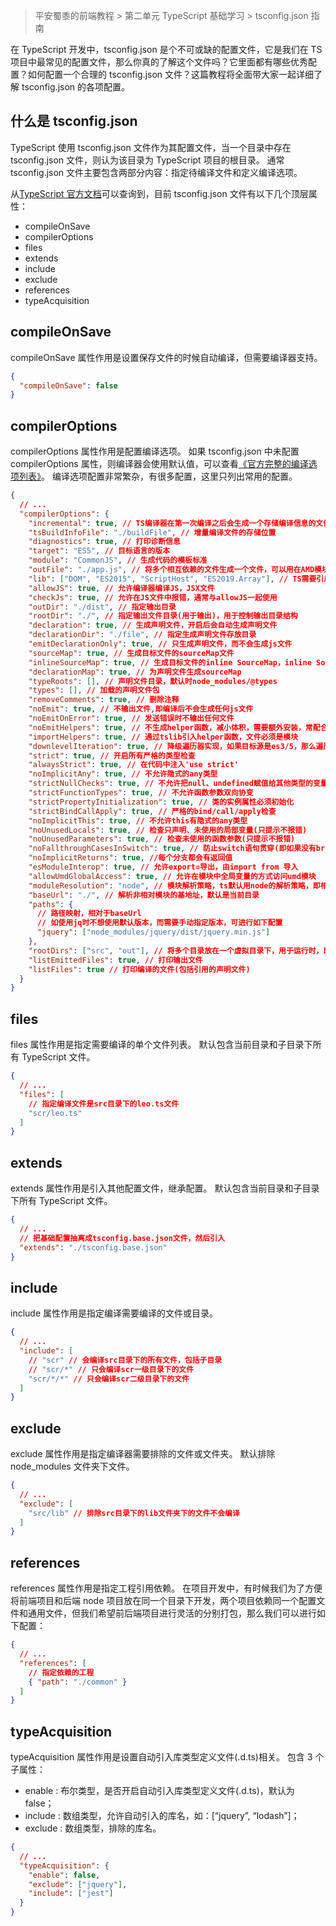 > 平安蜀黍的前端教程 > 第二单元 TypeScript 基础学习 > tsconfig.json 指南

在 TypeScript 开发中，tsconfig.json 是个不可或缺的配置文件，它是我们在 TS 项目中最常见的配置文件，那么你真的了解这个文件吗？它里面都有哪些优秀配置？如何配置一个合理的 tsconfig.json 文件？这篇教程将全面带大家一起详细了解 tsconfig.json 的各项配置。

## 什么是 tsconfig.json

TypeScript 使用 tsconfig.json 文件作为其配置文件，当一个目录中存在 tsconfig.json 文件，则认为该目录为 TypeScript 项目的根目录。
通常 tsconfig.json 文件主要包含两部分内容：指定待编译文件和定义编译选项。

从[TypeScript 官方文档](https://www.typescriptlang.org/tsconfig/)可以查询到，目前 tsconfig.json 文件有以下几个顶层属性：

- compileOnSave
- compilerOptions
- files
- extends
- include
- exclude
- references
- typeAcquisition

## compileOnSave

compileOnSave 属性作用是设置保存文件的时候自动编译，但需要编译器支持。

```json
{
  "compileOnSave": false
}
```

## compilerOptions

compilerOptions 属性作用是配置编译选项。
如果 tsconfig.json 中未配置 compilerOptions 属性，则编译器会使用默认值，可以查看[《官方完整的编译选项列表》](https://www.typescriptlang.org/docs/handbook/compiler-options.html)。
编译选项配置非常繁杂，有很多配置，这里只列出常用的配置。

```json
{
  // ...
  "compilerOptions": {
    "incremental": true, // TS编译器在第一次编译之后会生成一个存储编译信息的文件，第二次编译会在第一次的基础上进行增量编译，可以提高编译的速度
    "tsBuildInfoFile": "./buildFile", // 增量编译文件的存储位置
    "diagnostics": true, // 打印诊断信息
    "target": "ES5", // 目标语言的版本
    "module": "CommonJS", // 生成代码的模板标准
    "outFile": "./app.js", // 将多个相互依赖的文件生成一个文件，可以用在AMD模块中，即开启时应设置"module": "AMD",
    "lib": ["DOM", "ES2015", "ScriptHost", "ES2019.Array"], // TS需要引用的库，即声明文件，es5 默认引用dom、es5、scripthost,如需要使用es的高级版本特性，通常都需要配置，如es8的数组新特性需要引入"ES2019.Array",
    "allowJS": true, // 允许编译器编译JS，JSX文件
    "checkJs": true, // 允许在JS文件中报错，通常与allowJS一起使用
    "outDir": "./dist", // 指定输出目录
    "rootDir": "./", // 指定输出文件目录(用于输出)，用于控制输出目录结构
    "declaration": true, // 生成声明文件，开启后会自动生成声明文件
    "declarationDir": "./file", // 指定生成声明文件存放目录
    "emitDeclarationOnly": true, // 只生成声明文件，而不会生成js文件
    "sourceMap": true, // 生成目标文件的sourceMap文件
    "inlineSourceMap": true, // 生成目标文件的inline SourceMap，inline SourceMap会包含在生成的js文件中
    "declarationMap": true, // 为声明文件生成sourceMap
    "typeRoots": [], // 声明文件目录，默认时node_modules/@types
    "types": [], // 加载的声明文件包
    "removeComments": true, // 删除注释
    "noEmit": true, // 不输出文件,即编译后不会生成任何js文件
    "noEmitOnError": true, // 发送错误时不输出任何文件
    "noEmitHelpers": true, // 不生成helper函数，减小体积，需要额外安装，常配合importHelpers一起使用
    "importHelpers": true, // 通过tslib引入helper函数，文件必须是模块
    "downlevelIteration": true, // 降级遍历器实现，如果目标源是es3/5，那么遍历器会有降级的实现
    "strict": true, // 开启所有严格的类型检查
    "alwaysStrict": true, // 在代码中注入'use strict'
    "noImplicitAny": true, // 不允许隐式的any类型
    "strictNullChecks": true, // 不允许把null、undefined赋值给其他类型的变量
    "strictFunctionTypes": true, // 不允许函数参数双向协变
    "strictPropertyInitialization": true, // 类的实例属性必须初始化
    "strictBindCallApply": true, // 严格的bind/call/apply检查
    "noImplicitThis": true, // 不允许this有隐式的any类型
    "noUnusedLocals": true, // 检查只声明、未使用的局部变量(只提示不报错)
    "noUnusedParameters": true, // 检查未使用的函数参数(只提示不报错)
    "noFallthroughCasesInSwitch": true, // 防止switch语句贯穿(即如果没有break语句后面不会执行)
    "noImplicitReturns": true, //每个分支都会有返回值
    "esModuleInterop": true, // 允许export=导出，由import from 导入
    "allowUmdGlobalAccess": true, // 允许在模块中全局变量的方式访问umd模块
    "moduleResolution": "node", // 模块解析策略，ts默认用node的解析策略，即相对的方式导入
    "baseUrl": "./", // 解析非相对模块的基地址，默认是当前目录
    "paths": {
      // 路径映射，相对于baseUrl
      // 如使用jq时不想使用默认版本，而需要手动指定版本，可进行如下配置
      "jquery": ["node_modules/jquery/dist/jquery.min.js"]
    },
    "rootDirs": ["src", "out"], // 将多个目录放在一个虚拟目录下，用于运行时，即编译后引入文件的位置可能发生变化，这也设置可以虚拟src和out在同一个目录下，不用再去改变路径也不会报错
    "listEmittedFiles": true, // 打印输出文件
    "listFiles": true // 打印编译的文件(包括引用的声明文件)
  }
}
```

## files

files 属性作用是指定需要编译的单个文件列表。
默认包含当前目录和子目录下所有 TypeScript 文件。

```json
{
  // ...
  "files": [
    // 指定编译文件是src目录下的leo.ts文件
    "scr/leo.ts"
  ]
}
```

## extends

extends 属性作用是引入其他配置文件，继承配置。
默认包含当前目录和子目录下所有 TypeScript 文件。

```json
{
  // ...
  // 把基础配置抽离成tsconfig.base.json文件，然后引入
  "extends": "./tsconfig.base.json"
}
```

## include

include 属性作用是指定编译需要编译的文件或目录。

```json
{
  // ...
  "include": [
    // "scr" // 会编译src目录下的所有文件，包括子目录
    // "scr/*" // 只会编译scr一级目录下的文件
    "scr/*/*" // 只会编译scr二级目录下的文件
  ]
}
```

## exclude

exclude 属性作用是指定编译器需要排除的文件或文件夹。
默认排除 node_modules 文件夹下文件。

```json
{
  // ...
  "exclude": [
    "src/lib" // 排除src目录下的lib文件夹下的文件不会编译
  ]
}
```

## references

references 属性作用是指定工程引用依赖。
在项目开发中，有时候我们为了方便将前端项目和后端 node 项目放在同一个目录下开发，两个项目依赖同一个配置文件和通用文件，但我们希望前后端项目进行灵活的分别打包，那么我们可以进行如下配置：

```json
{
  // ...
  "references": [
    // 指定依赖的工程
    { "path": "./common" }
  ]
}
```

## typeAcquisition

typeAcquisition 属性作用是设置自动引入库类型定义文件(.d.ts)相关。
包含 3 个子属性：

- enable : 布尔类型，是否开启自动引入库类型定义文件(.d.ts)，默认为 false；
- include : 数组类型，允许自动引入的库名，如：[“jquery”, “lodash”]；
- exclude : 数组类型，排除的库名。

```json
{
  // ...
  "typeAcquisition": {
    "enable": false,
    "exclude": ["jquery"],
    "include": ["jest"]
  }
}
```
